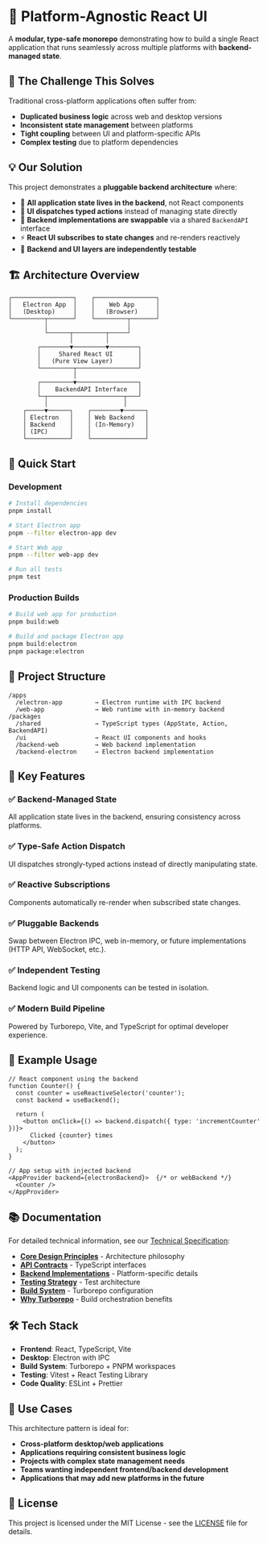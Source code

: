 # 🚀 Platform-Agnostic React UI

A **modular, type-safe monorepo** demonstrating how to build a single React application that runs seamlessly across multiple platforms with **backend-managed state**.

## 🎯 The Challenge This Solves

Traditional cross-platform applications often suffer from:
- **Duplicated business logic** across web and desktop versions
- **Inconsistent state management** between platforms  
- **Tight coupling** between UI and platform-specific APIs
- **Complex testing** due to platform dependencies

## 💡 Our Solution

This project demonstrates a **pluggable backend architecture** where:

- 🧠 **All application state lives in the backend**, not React components
- 🔄 **UI dispatches typed actions** instead of managing state directly
- 🧩 **Backend implementations are swappable** via a shared `BackendAPI` interface
- ⚡ **React UI subscribes to state changes** and re-renders reactively
- 🧪 **Backend and UI layers are independently testable**

## 🏗️ Architecture Overview

```
┌─────────────────┐    ┌─────────────────┐
│   Electron App  │    │    Web App      │
│   (Desktop)     │    │   (Browser)     │
└─────────┬───────┘    └─────────┬───────┘
          │                      │
          └──────┬─────────┬─────┘
                 │         │
        ┌────────▼─────────▼────────┐
        │     Shared React UI       │
        │   (Pure View Layer)       │
        └─────────┬─────────────────┘
                  │
        ┌─────────▼─────────────────┐
        │    BackendAPI Interface   │
        └─┬─────────────────────┬───┘
          │                     │
    ┌─────▼──────┐    ┌────────▼──────┐
    │ Electron   │    │ Web Backend   │
    │ Backend    │    │ (In-Memory)   │
    │ (IPC)      │    │               │
    └────────────┘    └───────────────┘
```

## 🚀 Quick Start

### Development

```bash
# Install dependencies
pnpm install

# Start Electron app
pnpm --filter electron-app dev

# Start Web app  
pnpm --filter web-app dev

# Run all tests
pnpm test
```

### Production Builds

```bash
# Build web app for production
pnpm build:web

# Build and package Electron app
pnpm build:electron
pnpm package:electron
```

## 📁 Project Structure

```
/apps
  /electron-app         → Electron runtime with IPC backend
  /web-app              → Web runtime with in-memory backend
/packages
  /shared               → TypeScript types (AppState, Action, BackendAPI)
  /ui                   → React UI components and hooks
  /backend-web          → Web backend implementation  
  /backend-electron     → Electron backend implementation
```

## 🔑 Key Features

### ✅ **Backend-Managed State**
All application state lives in the backend, ensuring consistency across platforms.

### ✅ **Type-Safe Action Dispatch**
UI dispatches strongly-typed actions instead of directly manipulating state.

### ✅ **Reactive Subscriptions**  
Components automatically re-render when subscribed state changes.

### ✅ **Pluggable Backends**
Swap between Electron IPC, web in-memory, or future implementations (HTTP API, WebSocket, etc.).

### ✅ **Independent Testing**
Backend logic and UI components can be tested in isolation.

### ✅ **Modern Build Pipeline**
Powered by Turborepo, Vite, and TypeScript for optimal developer experience.

## 🧪 Example Usage

```tsx
// React component using the backend
function Counter() {
  const counter = useReactiveSelector('counter');
  const backend = useBackend();

  return (
    <button onClick={() => backend.dispatch({ type: 'incrementCounter' })}>
      Clicked {counter} times
    </button>
  );
}

// App setup with injected backend
<AppProvider backend={electronBackend}>  {/* or webBackend */}
  <Counter />
</AppProvider>
```

## 📚 Documentation

For detailed technical information, see our [Technical Specification](docs/TECH_SPEC.md):

- [**Core Design Principles**](docs/TECH_SPEC.md#-core-design-principles) - Architecture philosophy
- [**API Contracts**](docs/TECH_SPEC.md#-api-contracts) - TypeScript interfaces
- [**Backend Implementations**](docs/TECH_SPEC.md#-backend-implementations) - Platform-specific details
- [**Testing Strategy**](docs/TECH_SPEC.md#-testing-strategy) - Test architecture
- [**Build System**](docs/TECH_SPEC.md#-build-system) - Turborepo configuration
- [**Why Turborepo**](docs/TECH_SPEC.md#-why-turborepo-over-direct-pnpm) - Build orchestration benefits

## 🛠️ Tech Stack

- **Frontend**: React, TypeScript, Vite
- **Desktop**: Electron with IPC
- **Build System**: Turborepo + PNPM workspaces  
- **Testing**: Vitest + React Testing Library
- **Code Quality**: ESLint + Prettier

## 🎨 Use Cases

This architecture pattern is ideal for:

- **Cross-platform desktop/web applications**
- **Applications requiring consistent business logic**
- **Projects with complex state management needs**
- **Teams wanting independent frontend/backend development**
- **Applications that may add new platforms in the future**

## 📄 License

This project is licensed under the MIT License - see the [LICENSE](LICENSE) file for details.
